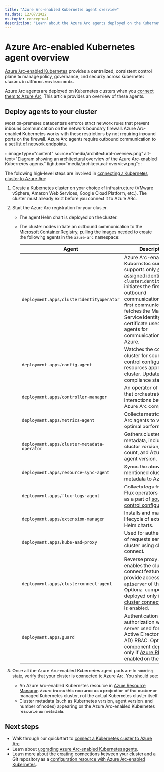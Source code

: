 ```yaml
---
title: "Azure Arc-enabled Kubernetes agent overview"
ms.date: 12/07/2022
ms.topic: conceptual
description: "Learn about the Azure Arc agents deployed on the Kubernetes clusters when connecting them to Azure Arc."
---
```


# Azure Arc-enabled Kubernetes agent overview

[Azure Arc-enabled Kubernetes](overview.md) provides a centralized, consistent control plane to manage policy, governance, and security across Kubernetes clusters in different environments.

Azure Arc agents are deployed on Kubernetes clusters when you [connect them to Azure Arc](quickstart-connect-cluster.md),  This article provides an overview of these agents.

## Deploy agents to your cluster

Most on-premises datacenters enforce strict network rules that prevent inbound communication on the network boundary firewall. Azure Arc-enabled Kubernetes works with these restrictions by not requiring inbound ports on the firewall. Azure Arc agents require outbound communication to a [set list of network endpoints](quickstart-connect-cluster.md#meet-network-requirements).

:::image type="content" source="media/architectural-overview.png" alt-text="Diagram showing an architectural overview of the Azure Arc-enabled Kubernetes agents." lightbox="media/architectural-overview.png":::

The following high-level steps are involved in [connecting a Kubernetes cluster to Azure Arc](quickstart-connect-cluster.md):

1. Create a Kubernetes cluster on your choice of infrastructure (VMware vSphere, Amazon Web Services, Google Cloud Platform, etc.). The cluster must already exist before you connect it to Azure ARc.

1. Start the Azure Arc registration for your cluster.

   * The agent Helm chart is deployed on the cluster.
   * The cluster nodes initiate an outbound communication to the [Microsoft Container Registry](https://github.com/microsoft/containerregistry), pulling the images needed to create the following agents in the `azure-arc` namespace:

     | Agent | Description |
     | ----- | ----------- |
     | `deployment.apps/clusteridentityoperator` | Azure Arc-enabled Kubernetes currently supports only [system assigned identities](../../active-directory/managed-identities-azure-resources/overview.md). `clusteridentityoperator` initiates the first outbound communication. This first communication fetches the Managed Service Identity (MSI) certificate used by other agents for communication with Azure. |
     | `deployment.apps/config-agent` | Watches the connected cluster for source control configuration resources applied on the cluster. Updates the compliance state. |
     | `deployment.apps/controller-manager` | An operator of operators that orchestrates interactions between Azure Arc components. |
     | `deployment.apps/metrics-agent` | Collects metrics of other Arc agents to verify optimal performance. |
     | `deployment.apps/cluster-metadata-operator` | Gathers cluster metadata, including cluster version, node count, and Azure Arc agent version. |
     | `deployment.apps/resource-sync-agent` | Syncs the above-mentioned cluster metadata to Azure. |
     | `deployment.apps/flux-logs-agent` | Collects logs from the Flux operators deployed as a part of [source control configuration](conceptual-gitops-flux2.md). |
     | `deployment.apps/extension-manager` | Installs and manages lifecycle of extension Helm charts. |
     | `deployment.apps/kube-aad-proxy` | Used for authentication of requests sent to the cluster using cluster connect. |
     | `deployment.apps/clusterconnect-agent` | Reverse proxy agent that enables the cluster connect feature to provide access to `apiserver` of the cluster. Optional component deployed only if the [cluster connect](conceptual-cluster-connect.md) feature is enabled.  |
     | `deployment.apps/guard` | Authentication and authorization webhook server used for Azure Active Directory (Azure AD) RBAC. Optional component deployed only if [Azure RBAC](conceptual-azure-rbac.md) is enabled on the cluster.   |

1. Once all the Azure Arc-enabled Kubernetes agent pods are in `Running` state, verify that your cluster is connected to Azure Arc. You should see:

   * An Azure Arc-enabled Kubernetes resource in [Azure Resource Manager](../../azure-resource-manager/management/overview.md). Azure tracks this resource as a projection of the customer-managed Kubernetes cluster, not the actual Kubernetes cluster itself.
   * Cluster metadata (such as Kubernetes version, agent version, and number of nodes) appearing on the Azure Arc-enabled Kubernetes resource as metadata.

## Next steps

* Walk through our quickstart to [connect a Kubernetes cluster to Azure Arc](./quickstart-connect-cluster.md).
* Learn about [upgrading Azure Arc-enabled Kubernetes agents](agent-upgrade.md).
* Learn more about the creating connections between your cluster and a Git repository as a [configuration resource with Azure Arc-enabled Kubernetes](./conceptual-configurations.md).
